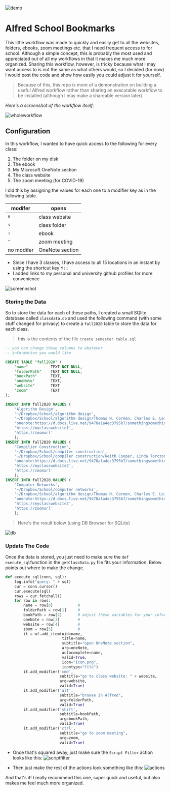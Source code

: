 ![demo](imgs/demo.gif)

# Alfred School Bookmarks

This little workflow was made to quickly and easily get to all the websites, folders, ebooks, zoom meetings  etc. that I need frequent access to for school. Although a simple concept, this is probably the most used and appreciated out of all my workflows in that it makes me much more organized. Sharing this workflow, however, is tricky because what I may want access to is not the same as what others would, so I decided (for now) I would post the code and show how easily you could adjust it for yourself.

> Because of this, this repo is more of a demonstration on building a useful Alfred workflow rather than sharing an executable workflow to be installed (although I may make a shareable version later).

_Here's a screenshot of the workflow itself:_

![wholeworkflow](imgs/workflow.png)


## Configuration
In this workflow, I wanted to have quick access to the following for every class:
1. The folder on my disk
2. The ebook
3. My Microsoft OneNote section
4. The class website
5. The zoom meeting (for COVID-19)

I did this by assigning the values for each one to a modifier key as in the following table.

modifer  |  opens
--|--
 <kbd>⌘</kbd> |  class website
 <kbd>⌥</kbd> |  class folder
 <kbd>⇧</kbd> |  ebook
 <kbd>⌃</kbd> |  zoom meeting
 no modifer |  OneNote section

- Since I have 3 classes, I have access to all 15 locations in an instant by using the shortcut key <kbd>⌥</kbd><kbd>⇧</kbd><kbd>;</kbd>
- I added links to my personal and university github profiles for more convenience

![screennshot](imgs/modkeys.gif)

### Storing the Data
So to store the data for each of these paths, I created a small SQlite database called `classdata.db` and used the following command (with some stuff changed for privacy) to create a `fall2020` table to store the data for each class.

> this is the contents of the file `create semester table.sql`

```SQL
-- you can change these columns to whatever
-- information you would like

CREATE TABLE "fall2020" (
	"name"			TEXT NOT NULL,
	"folderPath"	TEXT NOT NULL,
	"bookPath"		TEXT,
	"oneNote"		TEXT,
	"website"		TEXT
    "zoom"          TEXT
);

INSERT INTO fall2020 VALUES (
	'Algorithm Design',
	'~/Dropbox/School/algorithm design',
	'~/Dropbox/School/algorithm design/Thomas H. Cormen, Charles E. Leiserson, Ronald L. Rivest, Clifford Stein - Introduction to Algorithms 3rd Edition (2009).pdf',
	'onenote:https://d.docs.live.net/9478a1a4ec3795b7/somethingsomething',
	'https://myclasswebsite1',
	'https://zoomurl'
	);
INSERT INTO fall2020 VALUES (
	'Compilier Construction',
	'~/Dropbox/School/compiler construction',
	'~/Dropbox/School/compiler construction/Keith Cooper, Linda Torczon - Engineering a Compiler-Elsevier Science & Technology (2011).epub',
	'onenote:https://d.docs.live.net/9478a1a4ec3795b7/somethingsomething',
	'https://myclasswebsite2',
	'https://zoomurl'
	);
INSERT INTO fall2020 VALUES (
	'Computer Networks',
	'~/Dropbox/School/computer networks',
	'~/Dropbox/School/algorithm design/Thomas H. Cormen, Charles E. Leiserson, Ronald L. Rivest, Clifford Stein - Introduction to Algorithms 3rd Edition (2009).pdf',
	'onenote:https://d.docs.live.net/9478a1a4ec3795b7/somethingsomething',
	'https://myclasswebsite2',
	'https://zoomurl'
	);

```

> Here's the result below (using DB Browser for SQLite)

![db](imgs/db.png)

### Update The Code
Once the data is stored, you just need to make sure the `def execute_sql`function in the `getClassData.py` file fits your information. Below points out where to make the change.

```python
def execute_sql(conn, sql):
    log.info("query: " + sql)
    cur = conn.cursor()
    cur.execute(sql)
    rows = cur.fetchall()
    for row in rows:
        name = row[0]			#
        folderPath = row[1]		#
        bookPath = row[2]		# adjust these variables for your information
        oneNote = row[3]		#
        website = row[4]		#
        zoom = row[5]			#
        it = wf.add_item(uid=name,
                         title=name,
                         subtitle="open OneNote section",
                         arg=oneNote,
                         autocomplete=name,
                         valid=True,
                         icon="icon.png",
                         icontype="file")
        it.add_modifier('cmd',
                        subtitle="go to class website: " + website,
                        arg=website,
                        valid=True)
        it.add_modifier('alt',
                        subtitle="browse in Alfred",
                        arg=folderPath,
                        valid=True)
        it.add_modifier('shift',
                        subtitle=bookPath,
                        arg=bookPath,
                        valid=True)
        it.add_modifier('ctrl',
                        subtitle="go to zoom meeting",
                        arg=zoom,
                        valid=True)
```

- Once that's squared away, just make sure the `Script Filter` action looks like this:
![scriptfilter](imgs/scriptfilter.png)

- Then just make the rest of the actions look something like this:
![actions](imgs/actions.png)


And that's it! I really recommend this one, super quick and useful, but also makes me feel much more organized.
